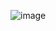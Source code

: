 ![image](https://github.com/MilanaBab/React-Batch-Fall-23/assets/144158349/be7d4a65-723d-4b62-a7a9-ff79a0e9e37d)

